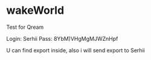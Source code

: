 # wakeWorld
 Test for Qream

 Login: Serhii
 Pass: 8YbM)VHgMgMJWZnHpf

 U can find export inside, also i will send export to Serhii
